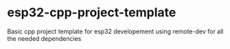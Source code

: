 # esp32-cpp-project-template
Basic cpp project template for esp32 developement using remote-dev for all the needed dependencies
